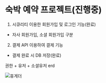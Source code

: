 # 숙박 예약 프로젝트(진행중)


1. 시큐리티 이용한 회원가입 및 로그인 기능(완료)
  - 자사 회원가입, 소셜 회원가입 구분 
 
2. 결제 API 이용하여 결제 기능
  - 결제 완료 시 DB 저장(완료)

권한 + 유저 + 소셜유저 erd

![휴게더](https://github.com/tkdgns0056/hueGether/assets/56376289/d89ff041-fecd-45d8-8dfa-0b8e1df6bd12)

